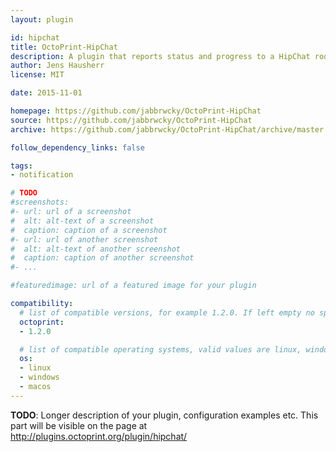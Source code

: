 ```yaml
---
layout: plugin

id: hipchat
title: OctoPrint-HipChat
description: A plugin that reports status and progress to a HipChat room
author: Jens Hausherr
license: MIT

date: 2015-11-01

homepage: https://github.com/jabbrwcky/OctoPrint-HipChat
source: https://github.com/jabbrwcky/OctoPrint-HipChat
archive: https://github.com/jabbrwcky/OctoPrint-HipChat/archive/master.zip

follow_dependency_links: false

tags:
- notification

# TODO
#screenshots:
#- url: url of a screenshot
#  alt: alt-text of a screenshot
#  caption: caption of a screenshot
#- url: url of another screenshot
#  alt: alt-text of another screenshot
#  caption: caption of another screenshot
#- ...

#featuredimage: url of a featured image for your plugin

compatibility:
  # list of compatible versions, for example 1.2.0. If left empty no specific version requirement will be assumed
  octoprint:
  - 1.2.0

  # list of compatible operating systems, valid values are linux, windows, macos, leaving empty defaults to all
  os:
  - linux
  - windows
  - macos
---
```


**TODO**: Longer description of your plugin, configuration examples etc. This part will be visible on the page at
http://plugins.octoprint.org/plugin/hipchat/
